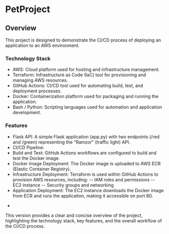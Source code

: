 # PetProject
## Overview
This project is designed to demonstrate the CI/CD process of deploying an application to an AWS environment.

### Technology Stack
- AWS: Cloud platform used for hosting and infrastructure management.
- Terraform: Infrastructure as Code (IaC) tool for provisioning and managing AWS resources.
- GitHub Actions: CI/CD tool used for automating build, test, and deployment processes.
- Docker: Containerization platform used for packaging and running the application.
- Bash / Python: Scripting languages used for automation and application development.
### Features
* Flask API: A simple Flask application (app.py) with two endpoints (/red and /green) representing the "Ramzor" (traffic light) API.
* CI/CD Pipeline:
* Build and Test: GitHub Actions workflows are configured to build and test the Docker image.
* Docker Image Deployment: The Docker image is uploaded to AWS ECR (Elastic Container Registry).
* Infrastructure Deployment: Terraform is used within GitHub Actions to provision AWS resources, including:
-- IAM roles and permissions
-- EC2 instance
-- Security groups and networking
* Application Deployment: The EC2 instance downloads the Docker image from ECR and runs the application, making it accessible on port 80.
- 
This version provides a clear and concise overview of the project, highlighting the technology stack, key features, and the overall workflow of the CI/CD process.

